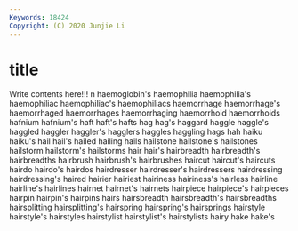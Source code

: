 ```yaml
---
Keywords: 18424
Copyright: (C) 2020 Junjie Li
---
```


# title

Write contents here!!!
n
haemoglobin's 
haemophilia 
haemophilia's 
haemophiliac 
haemophiliac's 
haemophiliacs 
haemorrhage 
haemorrhage's 
haemorrhaged 
haemorrhages
haemorrhaging 
haemorrhoid 
haemorrhoids 
hafnium 
hafnium's 
haft 
haft's 
hafts 
hag 
hag's
haggard 
haggle 
haggle's 
haggled 
haggler 
haggler's 
hagglers 
haggles 
haggling 
hags
hah 
haiku 
haiku's 
hail 
hail's 
hailed 
hailing 
hails 
hailstone 
hailstone's
hailstones 
hailstorm 
hailstorm's 
hailstorms 
hair 
hair's 
hairbreadth 
hairbreadth's 
hairbreadths 
hairbrush
hairbrush's 
hairbrushes 
haircut 
haircut's 
haircuts 
hairdo 
hairdo's 
hairdos 
hairdresser 
hairdresser's
hairdressers 
hairdressing 
hairdressing's 
haired 
hairier 
hairiest 
hairiness 
hairiness's 
hairless 
hairline
hairline's 
hairlines 
hairnet 
hairnet's 
hairnets 
hairpiece 
hairpiece's 
hairpieces 
hairpin 
hairpin's
hairpins 
hairs 
hairsbreadth 
hairsbreadth's 
hairsbreadths 
hairsplitting 
hairsplitting's 
hairspring 
hairspring's 
hairsprings
hairstyle 
hairstyle's 
hairstyles 
hairstylist 
hairstylist's 
hairstylists 
hairy 
hake 
hake's 

